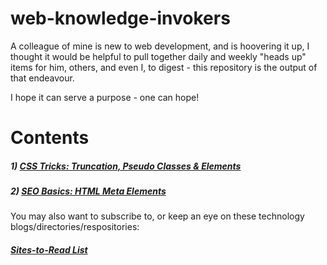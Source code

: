 # web-knowledge-invokers
A colleague of mine is new to web development, and is hoovering it up, I thought it would be helpful to pull together daily and weekly "heads up" items for him, others, and even I, to digest - this repository is the output of that endeavour.

I hope it can serve a purpose - one can hope!

# Contents

##### 1) [CSS Tricks: Truncation, Pseudo Classes & Elements](./episodes/1.md)
##### 2) [SEO Basics: HTML Meta Elements](./episodes/2.md)

You may also want to subscribe to, or keep an eye on these technology blogs/directories/respositories:
##### [Sites-to-Read List](./resources/sites-to-read.md)

